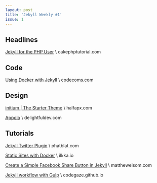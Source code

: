 ```yaml
---
layout: post
title: 'Jekyll Weekly #1'
issue: 1
---
```


## Headlines

[Jekyll for the PHP User](http://cakephptutorial.com/tutorial/webdev/jekyll-php-user/?utm_source=jekyllweekly.com&utm_medium=blog) \\
cakephptutorial.com

## Code

[Using Docker with Jekyll](http://www.codecoms.com/2016-01-10-Using-Docker-with-Jekyll/?utm_source=jekyllweekly.com&utm_medium=blog) \\
codecoms.com

## Design

[initium | The Starter Theme](http://halfapx.com/en/themes/initium/?utm_source=jekyllweekly.com&utm_medium=blog) \\
halfapx.com

[Appolo](http://www.delightfuldev.com/appolo?utm_source=jekyllweekly.com&utm_medium=blog) \\
delightfuldev.com

## Tutorials

[Jekyll Twitter Plugin](http://phatblat.com/2016/01/05/jekyll-twitter-plugin.html?utm_source=jekyllweekly.com&utm_medium=blog) \\
phatblat.com

[Static Sites with Docker](http://ilkka.io/blog/static-sites-with-docker/?utm_source=jekyllweekly.com&utm_medium=blog) \\
ilkka.io

[Create a Simple Facebook Share Button in Jekyll](http://matthewelsom.com/blog/create-a-simple-facebook-share-button-in-jekyll.html?utm_source=jekyllweekly.com&utm_medium=blog) \\
matthewelsom.com

[Jekyll workflow with Gulp](http://codegaze.github.io/2016/01/09/a-jekyll-workflow-with-gulp/?utm_source=jekyllweekly.com&utm_medium=blog) \\
codegaze.github.io

